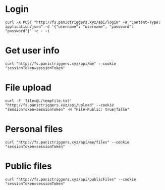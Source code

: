 # Login
```curl -X POST "http://fs.panictriggers.xyz/api/login" -H "Content-Type: application/json" -d '{"username": "username", "password": "password"}' -c - -i```

# Get user info
```curl "http://fs.panictriggers.xyz/api/me" --cookie "sessionToken=sessionToken"```

# File upload
```curl -F 'file=@./tempfile.txt' "http://fs.panictriggers.xyz/api/upload" --cookie "sessionToken=sessionToken" -H "File-Public: true|false"```

# Personal files
```curl "http://fs.panictriggers.xyz/api/me/files" --cookie "sessionToken=sessionToken"```

# Public files
```curl "http://fs.panictriggers.xyz/api/publicFiles" --cookie "sessionToken=sessionToken"```